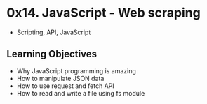 # 0x14. JavaScript - Web scraping
- Scripting, API, JavaScript

## Learning Objectives

- Why JavaScript programming is amazing
- How to manipulate JSON data
- How to use request and fetch API
- How to read and write a file using fs module
